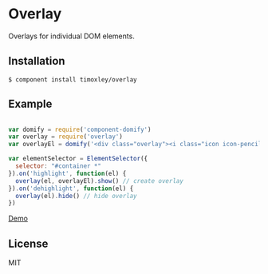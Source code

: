 # Overlay

  Overlays for individual DOM elements.

## Installation

    $ component install timoxley/overlay

## Example

```js

var domify = require('component-domify')
var overlay = require('overlay')
var overlayEl = domify('<div class="overlay"><i class="icon icon-pencil"></i></div>')[0]

var elementSelector = ElementSelector({
  selector: "#container *"
}).on('highlight', function(el) {
  overlay(el, overlayEl).show() // create overlay
}).on('dehighlight', function(el) {
  overlay(el).hide() // hide overlay
})
```

[Demo](http://timoxley.github.com/overlay/examples/overlay/)

## License

  MIT
